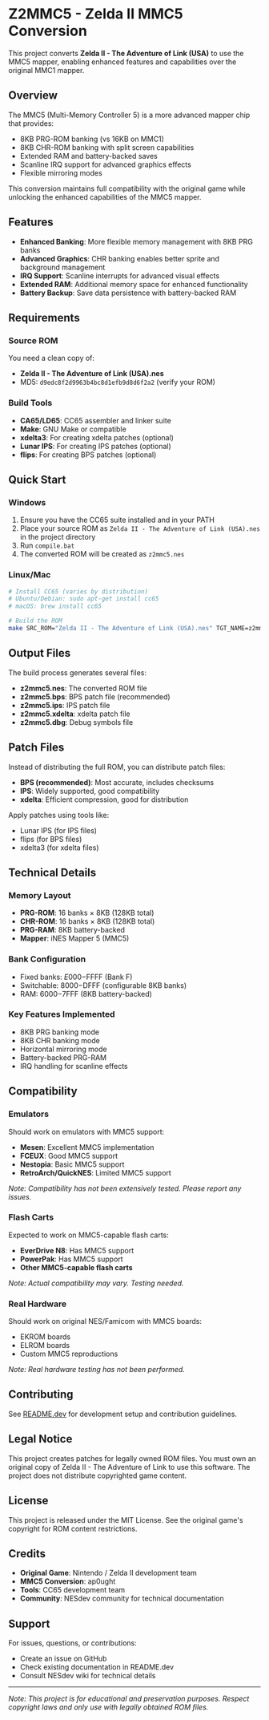 # Z2MMC5 - Zelda II MMC5 Conversion

This project converts **Zelda II - The Adventure of Link (USA)** to use the MMC5 mapper, enabling enhanced features and capabilities over the original MMC1 mapper.

## Overview

The MMC5 (Multi-Memory Controller 5) is a more advanced mapper chip that provides:
- 8KB PRG-ROM banking (vs 16KB on MMC1)
- 8KB CHR-ROM banking with split screen capabilities
- Extended RAM and battery-backed saves
- Scanline IRQ support for advanced graphics effects
- Flexible mirroring modes

This conversion maintains full compatibility with the original game while unlocking the enhanced capabilities of the MMC5 mapper.

## Features

- **Enhanced Banking**: More flexible memory management with 8KB PRG banks
- **Advanced Graphics**: CHR banking enables better sprite and background management
- **IRQ Support**: Scanline interrupts for advanced visual effects
- **Extended RAM**: Additional memory space for enhanced functionality
- **Battery Backup**: Save data persistence with battery-backed RAM

## Requirements

### Source ROM
You need a clean copy of:
- **Zelda II - The Adventure of Link (USA).nes**
- MD5: `d9edc8f2d9963b4bc8d1efb9d8d6f2a2` (verify your ROM)

### Build Tools
- **CA65/LD65**: CC65 assembler and linker suite
- **Make**: GNU Make or compatible
- **xdelta3**: For creating xdelta patches (optional)
- **Lunar IPS**: For creating IPS patches (optional) 
- **flips**: For creating BPS patches (optional)

## Quick Start

### Windows
1. Ensure you have the CC65 suite installed and in your PATH
2. Place your source ROM as `Zelda II - The Adventure of Link (USA).nes` in the project directory
3. Run `compile.bat`
4. The converted ROM will be created as `z2mmc5.nes`

### Linux/Mac
```bash
# Install CC65 (varies by distribution)
# Ubuntu/Debian: sudo apt-get install cc65
# macOS: brew install cc65

# Build the ROM
make SRC_ROM="Zelda II - The Adventure of Link (USA).nes" TGT_NAME=z2mmc5
```

## Output Files

The build process generates several files:

- **z2mmc5.nes**: The converted ROM file
- **z2mmc5.bps**: BPS patch file (recommended)
- **z2mmc5.ips**: IPS patch file  
- **z2mmc5.xdelta**: xdelta patch file
- **z2mmc5.dbg**: Debug symbols file

## Patch Files

Instead of distributing the full ROM, you can distribute patch files:

- **BPS (recommended)**: Most accurate, includes checksums
- **IPS**: Widely supported, good compatibility
- **xdelta**: Efficient compression, good for distribution

Apply patches using tools like:
- Lunar IPS (for IPS files)
- flips (for BPS files)  
- xdelta3 (for xdelta files)

## Technical Details

### Memory Layout
- **PRG-ROM**: 16 banks × 8KB (128KB total)
- **CHR-ROM**: 16 banks × 8KB (128KB total)
- **PRG-RAM**: 8KB battery-backed
- **Mapper**: iNES Mapper 5 (MMC5)

### Bank Configuration
- Fixed banks: $E000-$FFFF (Bank F)
- Switchable: $8000-$DFFF (configurable 8KB banks)
- RAM: $6000-$7FFF (8KB battery-backed)

### Key Features Implemented
- 8KB PRG banking mode
- 8KB CHR banking mode  
- Horizontal mirroring mode
- Battery-backed PRG-RAM
- IRQ handling for scanline effects

## Compatibility

### Emulators
Should work on emulators with MMC5 support:
- **Mesen**: Excellent MMC5 implementation
- **FCEUX**: Good MMC5 support
- **Nestopia**: Basic MMC5 support
- **RetroArch/QuickNES**: Limited MMC5 support

*Note: Compatibility has not been extensively tested. Please report any issues.*

### Flash Carts
Expected to work on MMC5-capable flash carts:
- **EverDrive N8**: Has MMC5 support
- **PowerPak**: Has MMC5 support
- **Other MMC5-capable flash carts**

*Note: Actual compatibility may vary. Testing needed.*

### Real Hardware
Should work on original NES/Famicom with MMC5 boards:
- EKROM boards
- ELROM boards  
- Custom MMC5 reproductions

*Note: Real hardware testing has not been performed.*

## Contributing

See [README.dev](README.dev) for development setup and contribution guidelines.

## Legal Notice

This project creates patches for legally owned ROM files. You must own an original copy of Zelda II - The Adventure of Link to use this software. The project does not distribute copyrighted game content.

## License

This project is released under the MIT License. See the original game's copyright for ROM content restrictions.

## Credits

- **Original Game**: Nintendo / Zelda II development team
- **MMC5 Conversion**: ap0ught
- **Tools**: CC65 development team
- **Community**: NESdev community for technical documentation

## Support

For issues, questions, or contributions:
- Create an issue on GitHub
- Check existing documentation in README.dev
- Consult NESdev wiki for technical details

---

*Note: This project is for educational and preservation purposes. Respect copyright laws and only use with legally obtained ROM files.*